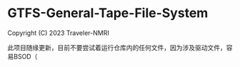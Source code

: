 # GTFS-General-Tape-File-System
Copyright (C) 2023 Traveler-NMRI

此项目随缘更新，目前不要尝试着运行仓库内的任何文件，因为涉及驱动文件，容易BSOD（

